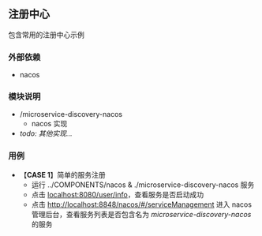 ## 注册中心
包含常用的注册中心示例

### 外部依赖
* nacos

### 模块说明
* /microservice-discovery-nacos
  * nacos 实现
* *todo: 其他实现...*

### 用例
* 【**CASE 1**】简单的服务注册
  * 运行 ../COMPONENTS/nacos & ./microservice-discovery-nacos 服务
  * 点击 [localhost:8080/user/info](http://localhost:8080/user/info)，查看服务是否启动成功 
  * 点击 [http://localhost:8848/nacos/#/serviceManagement](http://localhost:8848/nacos/#/serviceManagement) 进入 nacos 管理后台，查看服务列表是否包含名为 *microservice-discovery-nacos* 的服务
  
